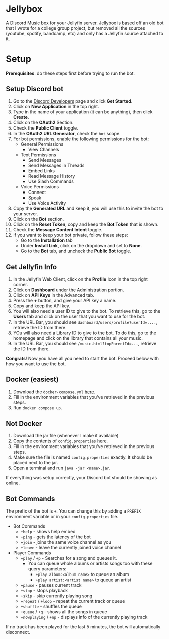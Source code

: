 # Jellybox

A Discord Music box for your Jellyfin server. Jellybox is based off an old bot that I wrote for a college group project,
but removed all the sources (youtube, spotify, bandcamp, etc) and only has a Jellyfin source attached to it.

# Setup

**Prerequisites**: do these steps first before trying to run the bot.

## Setup Discord bot

1) Go to the [Discord Developers](https://discord.com/developers) page and click **Get Started**.
2) Click on **New Application** in the top right.
3) Type in the name of your application (it can be anything), then click **Create**.
4) Click on the **OAuth2** Section.
5) Check the **Public Client** toggle.
6) In the **OAuth2 URL Generator**, check the `bot` scope.
7) For bot permissions, enable the following permissions for the bot:
    - General Permissions
        - View Channels
    - Text Permissions
        - Send Messages
        - Send Messages in Threads
        - Embed Links
        - Read Message History
        - Use Slash Commands
    - Voice Permissions
        - Connect
        - Speak
        - Use Voice Activity
8) Copy the **Generated URL** and keep it, you will use this to invite the bot to your server.
9) Click on the **Bot** section.
10) Click on the **Reset Token**, copy and keep the **Bot Token** that is shown.
11) Check the **Message Content Intent** toggle.
12) If you want to keep your bot private, follow these steps:
    - Go to the **Installation** tab
    - Under **Install Link**, click on the dropdown and set to **None**.
    - Go to the **Bot** tab, and uncheck the **Public Bot** toggle.

## Get Jellyfin Info
1) In the Jellyfin Web Client, click on the **Profile** Icon in the top right corner.
2) Click on **Dashboard** under the Administration portion.
3) Click on **API Keys** in the Advanced tab.
4) Press the **+** button, and give your API key a name.
5) Copy and keep the API key.
6) You will also need a user ID to give to the bot. To retrieve this, go to the **Users** tab and click on the user that you want to use for the bot.
7) In the URL Bar, you should see `dashboard/users/profile?userId=....`, retrieve the ID from there.
8) YOu will also need a Library ID to give to the bot. To do this, go to the homepage and click on the library that contains all your music.
9) In the URL Bar, you should see `/music.html?topParentId=...`, retrieve the ID from there.

**Congrats**! Now you have all you need to start the bot.
Proceed below with how you want to use the bot.
## Docker (easiest)
1) Download the `docker-compose.yml` [here](https://raw.githubusercontent.com/angelolz/Jellybox/refs/heads/main/docker-compose.yml).
2) Fill in the environment variables that you've retrieved in the previous steps.
3) Run `docker compose up`.

## Not Docker
1) Download the jar file (whenever I make it available)
2) Copy the contents of `config.properties` [here](https://raw.githubusercontent.com/angelolz/Jellybox/refs/heads/main/config.properties.example).
3) Fill in the environment variables that you've retrieved in the previous steps.
4) Make sure the file is named `config.properties` exactly. It should be placed next to the jar.
5) Open a terminal and run `java -jar <name>.jar`.

If everything was setup correctly, your Discord bot should be showing as online.

## Bot Commands
The prefix of the bot is `+`. You can change this by adding a `PREFIX` environment variable or in your `config.properties` file.

- Bot Commands
  - `+help` - shows help embed
  - `+ping` - gets the latency of the bot
  - `+join` - joins the same voice channel as you
  - `+leave` - leave the currently joined voice channel
- Player Commands
  - `+play` / `+p` - Searches for a song and queues it.
    - You can queue whole albums or artists songs too with these query parameters:
        - `+play album:<album name>` to queue an album
        - `+play artist:<artist name>` to queue an artist
  - `+pause` - pauses current track
  - `+stop` - stops playback
  - `+skip` - skip currently playing song
  - `+repeat` / `+loop` - repeat the current track or queue
  - `+shuffle` - shuffles the queue
  - `+queue` / `+q` - shows all the songs in queue
  - `+nowplaying` / `+np` - displays info of the currently playing track

If no track has been played for the last 5 minutes, the bot will automatically disconnect.